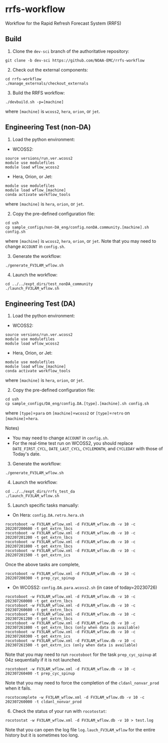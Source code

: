 # rrfs-workflow

Workflow for the Rapid Refresh Forecast System (RRFS)


## Build

1. Clone the `dev-sci` branch of the authoritative repository:
```
git clone -b dev-sci https://github.com/NOAA-EMC/rrfs-workflow
```

2. Check out the external components:
```
cd rrfs-workflow
./manage_externals/checkout_externals
```

3. Build the RRFS workflow:
```
./devbuild.sh -p=[machine]
```
where `[machine]` is `wcoss2`, `hera`, `orion`, or `jet`.

## Engineering Test (non-DA)

1. Load the python environment:

- WCOSS2:
```
source versions/run.ver.wcoss2
module use modulefiles
module load wflow_wcoss2
```

- Hera, Orion, or Jet:
```
module use modulefiles
module load wflow_[machine]
conda activate workflow_tools
```
where `[machine]` is `hera`, `orion`, or `jet`.

2. Copy the pre-defined configuration file:
```
cd ush
cp sample_configs/non-DA_eng/config.nonDA.community.[machine].sh config.sh
```
where `[machine]` is `wcoss2`, `hera`, `orion`, or `jet`. Note that you may need to change `ACCOUNT` in `config.sh`.

3. Generate the workflow:
```
./generate_FV3LAM_wflow.sh
```

4. Launch the workflow:
```
cd ../../expt_dirs/test_nonDA_community
./launch_FV3LAM_wflow.sh
```


## Engineering Test (DA)

1. Load the python environment:

- WCOSS2:
```
source versions/run.ver.wcoss2
module use modulefiles
module load wflow_wcoss2
```

- Hera, Orion, or Jet:
```
module use modulefiles
module load wflow_[machine]
conda activate workflow_tools
```
where `[machine]` is `hera`, `orion`, or `jet`.

2. Copy the pre-defined configuration file:
```
cd ush
cp sample_configs/DA_eng/config.DA.[type].[machine].sh config.sh
```
where `[type]`=`para` on `[machine]`=`wcoss2` or `[type]`=`retro` on `[machine]`=`hera`. 

Notes) 
- You may need to change `ACCOUNT` in `config.sh`.
- For the real-time test run on WCOSS2, you should replace `DATE_FIRST_CYCL`, `DATE_LAST_CYCL`, `CYCLEMONTH`, and `CYCLEDAY` with those of Today's date.

3. Generate the workflow:
```
./generate_FV3LAM_wflow.sh
```

4. Launch the workflow:
```
cd ../../expt_dirs/rrfs_test_da
./launch_FV3LAM_wflow.sh
```

5. Launch specific tasks manually:
- On Hera: `config.DA.retro.hera.sh`
```
rocotoboot -w FV3LAM_wflow.xml -d FV3LAM_wflow.db -v 10 -c 202207200600 -t get_extrn_lbcs
rocotoboot -w FV3LAM_wflow.xml -d FV3LAM_wflow.db -v 10 -c 202207201200 -t get_extrn_lbcs
rocotoboot -w FV3LAM_wflow.xml -d FV3LAM_wflow.db -v 10 -c 202207201800 -t get_extrn_lbcs
rocotoboot -w FV3LAM_wflow.xml -d FV3LAM_wflow.db -v 10 -c 202207201500 -t get_extrn_ics
```
Once the above tasks are complete,
```
rocotoboot -w FV3LAM_wflow.xml -d FV3LAM_wflow.db -v 10 -c 202207200300 -t prep_cyc_spinup
```

- On WCOSS2: `config.DA.para.wcoss2.sh` (in case of today=20230726)
```
rocotoboot -w FV3LAM_wflow.xml -d FV3LAM_wflow.db -v 10 -c 202307260000 -t get_extrn_lbcs
rocotoboot -w FV3LAM_wflow.xml -d FV3LAM_wflow.db -v 10 -c 202307260600 -t get_extrn_lbcs
rocotoboot -w FV3LAM_wflow.xml -d FV3LAM_wflow.db -v 10 -c 202307261200 -t get_extrn_lbcs
rocotoboot -w FV3LAM_wflow.xml -d FV3LAM_wflow.db -v 10 -c 202307261800 -t get_extrn_lbcs (only when data is available)
rocotoboot -w FV3LAM_wflow.xml -d FV3LAM_wflow.db -v 10 -c 202307260300 -t get_extrn_ics 
rocotoboot -w FV3LAM_wflow.xml -d FV3LAM_wflow.db -v 10 -c 202307261500 -t get_extrn_ics (only when data is available)
```

Note that you may need to run `rocotoboot` for the task `prep_cyc_spinup` at 04z sequentially if it is not launched.
```
rocotoboot -w FV3LAM_wflow.xml -d FV3LAM_wflow.db -v 10 -c 202307260400 -t prep_cyc_spinup
```

Note that you may need to force the completion of the `cldanl_nonvar_prod` when it fails. 
```
rocotocomplete -w FV3LAM_wflow.xml -d FV3LAM_wflow.db -v 10 -c 202307260000 -t cldanl_nonvar_prod
```


6. Check the status of your run with `rocotostat`:
```
rocotostat -w FV3LAM_wflow.xml -d FV3LAM_wflow.db -v 10 > test.log
```
Note that you can open the log file `log.lauch_FV3LAM_wflow` for the entire history but it is sometimes too long.

